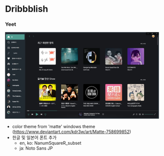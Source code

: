 # Dribbblish

### Yeet
![Yeet](Yeet.jpg)

* color theme from 'matte' windows theme (https://www.deviantart.com/kdr3w/art/Matte-758699852)
* 한글 및 일본어 폰트 추가 
	* en, ko: NanumSquareR_subset
	* ja: Noto Sans JP